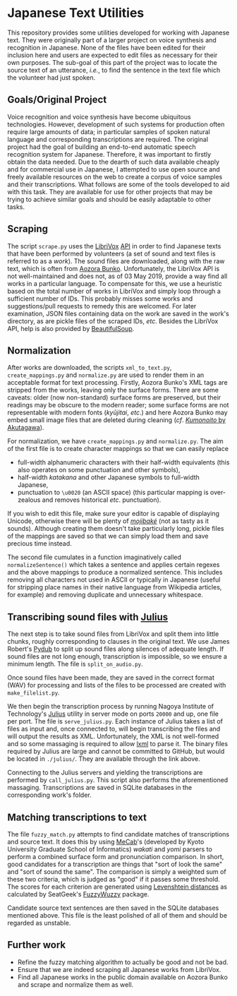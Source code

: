 # Japanese Text Utilities

This repository provides some utilities developed for working with Japanese text. They were originally part of a larger project on voice synthesis and recognition in Japanese. None of the files have been edited for their inclusion here and users are expected to edit files as necessary for their own purposes. The sub-goal of this part of the project was to locate the source text of an utterance, _i.e._, to find the sentence in the text file which the volunteer had just spoken.

## Goals/Original Project

Voice recognition and voice synthesis have become ubiquitous technologies. However, development of such systems for production often require large amounts of data; in particular samples of spoken natural language and corresponding transcriptions are required. The original project had the goal of building an end-to-end automatic speech recognition system for Japanese. Therefore, it was important to firstly obtain the data needed. Due to the dearth of such data available cheaply and for commercial use in Japanese, I attempted to use open source and freely available resources on the web to create a corpus of voice samples and their transcriptions. What follows are some of the tools developed to aid with this task. They are available for use for other projects that may be trying to achieve similar goals and should be easily adaptable to other tasks.

## Scraping

The script `scrape.py` uses the [LibriVox](https://librivox.org/) [API](https://librivox.org/api/info) in order to find Japanese texts that have been performed by volunteers (a set of sound and text files is referred to as a _work_). The sound files are downloaded, along with the raw text, which is often from [Aozora Bunko](https://www.aozora.gr.jp/). Unfortunately, the LibriVox API is not well-maintained and does not, as of 03 May 2019, provide a way find all works in a particular language. To compensate for this, we use a heuristic based on the total number of works in LibriVox and simply loop through a sufficient number of IDs. This probably misses some works and suggestions/pull requests to remedy this are welcomed. For later examination, JSON files containing data on the work are saved in the work's directory, as are pickle files of the scraped IDs, _etc_. Besides the LibriVox API, help is also provided by [BeautifulSoup](https://www.crummy.com/software/BeautifulSoup/).

## Normalization

After works are downloaded, the scripts `xml_to_text.py`, `create_mappings.py` and `normalize.py` are used to render them in an acceptable format for text processing. Firstly, Aozora Bunko's XML tags are stripped from the works, leaving only the surface forms. There are some caveats: older (now non-standard) surface forms are preserved, but their readings may be obscure to the modern reader; some surface forms are not representable with modern fonts (_kyūjitai_, _etc_.) and here Aozora Bunko may embed small image files that are deleted during cleaning (_cf_. [_Kumonoito_ by Akutagawa](https://www.aozora.gr.jp/cards/000879/files/92_14545.html)).

For normalization, we have `create_mappings.py` and `normalize.py`. The aim of the first file is to create character mappings so that we can easily replace

- full-width alphanumeric characters with their half-width equivalents (this also operates on some punctuation and other symbols),
- half-width _katakana_ and other Japanese symbols to full-width Japanese,
- punctuation to `\u0020` (an ASCII space) (this particular mapping is over-zealous and removes historical _etc_. punctuation).

If you wish to edit this file, make sure your editor is capable of displaying Unicode, otherwise there will be plenty of [_mojibaké_](https://en.wikipedia.org/wiki/Mojibake) (not as tasty as it sounds). Although creating them doesn't take particularly long, pickle files of the mappings are saved so that we can simply load them and save precious time instead.

The second file cumulates in a function imaginatively called `normalizeSentence()` which takes a sentence and applies certain regexes and the above mappings to produce a normalized sentence. This includes removing all characters not used in ASCII or typically in Japanese (useful for stripping place names in their native language from Wikipedia articles, for example) and removing duplicate and unnecessary whitespace.

## Transcribing sound files with [Julius](https://github.com/julius-speech/julius)

The next step is to take sound files from LibriVox and split them into little chunks, roughly corresponding to clauses in the original text. We use James Robert's [Pydub](https://github.com/jiaaro/pydub) to split up sound files along silences of adequate length. If sound files are not long enough, transcription is impossible, so we ensure a minimum length. The file is `split_on_audio.py`.

Once sound files have been made, they are saved in the correct format (WAV) for processing and lists of the files to be processed are created with `make_filelist.py`.

We then begin the transcription process by running Nagoya Institute of Technology's [Julius](https://github.com/julius-speech/julius) utility in server mode on ports `20000` and up, one file per port. The file is `serve_julius.py`. Each instance of Julius takes a list of files as input and, once connected to, will begin transcribing the files and will output the results as XML. Unfortunately, the XML is not well-formed and so some massaging is required to allow [lxml](https://lxml.de) to parse it. The binary files required by Julius are large and cannot be committed to GitHub, but would be located in `./julius/`. They are available through the link above.

Connecting to the Julius servers and yielding the transcriptions are performed by `call_julius.py`. This script also performs the aforementioned massaging. Transcriptions are saved in SQLite databases in the corresponding work's folder.

## Matching transcriptions to text

The file `fuzzy_match.py` attempts to find candidate matches of transcriptions and source text. It does this by using [MeCab](https://taku910.github.io/mecab/)'s (developed by Kyoto University Graduate School of Informatics)  _wakati_ and _yomi_ parsers to perform a combined surface form and pronunciation comparison. In short, good candidates for a transcription are things that "sort of look the same" and "sort of sound the same". The comparison is simply a weighted sum of these two criteria, which is judged as "good" if it passes some threshold. The scores for each criterion are generated using [Levenshtein distances](https://en.wikipedia.org/wiki/Levenshtein_distance) as calculated by SeatGeek's [FuzzyWuzzy](https://github.com/seatgeek/fuzzywuzzy) package.

Candidate source text sentences are then saved in the SQLite databases mentioned above. This file is the least polished of all of them and should be regarded as unstable.

## Further work

- Refine the fuzzy matching algorithm to actually be good and not be bad.
- Ensure that we are indeed scraping all Japanese works from LibriVox.
- Find all Japanese works in the public domain available on Aozora Bunko and scrape and normalize them as well.

